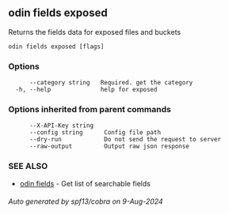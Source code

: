 ## odin fields exposed

Returns the fields data for exposed files and buckets

```
odin fields exposed [flags]
```

### Options

```
      --category string   Required. get the category
  -h, --help              help for exposed
```

### Options inherited from parent commands

```
      --X-API-Key string   
      --config string      Config file path
      --dry-run            Do not send the request to server
      --raw-output         Output raw json response
```

### SEE ALSO

* [odin fields](odin_fields.md)	 - Get list of searchable fields

###### Auto generated by spf13/cobra on 9-Aug-2024
